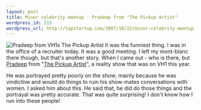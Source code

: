 ```yaml
--- 
layout: post
title: Minor celebrity meetup - Pradeep from "The Pickup Artist"
wordpress_id: 215
wordpress_url: http://topstartup.com/2007/10/22/minor-celebrity-meetup-pradeep-from-the-pickup-artist/
---
```

<a href="http://www.facebook.com/photo.php?pid=30814141&l=9f5b9&id=17507059"><img src="http://img155.imageshack.us/img155/1204/pradeepthepickupartistlg2.jpg" alt="Pradeep from VH1s The Pickup Artist" align="left"/></a>It was the funniest thing. I was in the office of a recruiter today. It was a good meeting. I left my mont-blanc there though, but that's another story.<!--more--> When I came out - who is there, but <a href="http://www.vh1.com/shows/dyn/the_pick_up_artist/series_characters.jhtml">Pradeep</a> from "<a href="http://en.wikipedia.org/wiki/The_Pick-up_Artist_(TV_series)">The Pickup Artist</a>", a reality show that was on VH1 this year.

He was portrayed pretty poorly on the show; mainly because he was vindictive and would do things to ruin his show-mates conversations with women. I asked him about this. He said that, he did do those things and the portrayal was pretty accurate. That was quite surprising! I don't know how I run into these people!
